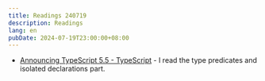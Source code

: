 ```yaml
---
title: Readings 240719
description: Readings
lang: en
pubDate: 2024-07-19T23:00:00+08:00
---
```


- [Announcing TypeScript 5.5 - TypeScript](https://devblogs.microsoft.com/typescript/announcing-typescript-5-5) - I read the type predicates and isolated declarations part.
